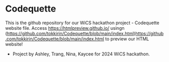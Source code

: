 # Codequette
This is the github repository for our WiCS hackathon project - Codequette website file.
Access https://htmlpreview.github.io/ usingn (https://github.com/tokkirin/Codequette/blob/main/index.html)https://github.com/tokkirin/Codequette/blob/main/index.html to preview our HTML website! 
- Project by Ashley, Trang, Nina, Kaycee for 2024 WiCS hackathon.
